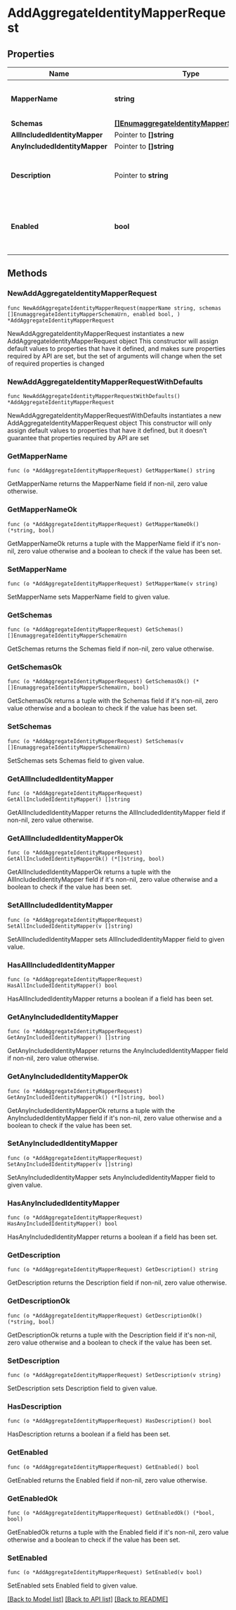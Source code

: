 # AddAggregateIdentityMapperRequest

## Properties

Name | Type | Description | Notes
------------ | ------------- | ------------- | -------------
**MapperName** | **string** | Name of the new Identity Mapper | 
**Schemas** | [**[]EnumaggregateIdentityMapperSchemaUrn**](EnumaggregateIdentityMapperSchemaUrn.md) |  | 
**AllIncludedIdentityMapper** | Pointer to **[]string** |  | [optional] 
**AnyIncludedIdentityMapper** | Pointer to **[]string** |  | [optional] 
**Description** | Pointer to **string** | A description for this Identity Mapper | [optional] 
**Enabled** | **bool** | Indicates whether the Identity Mapper is enabled for use. | 

## Methods

### NewAddAggregateIdentityMapperRequest

`func NewAddAggregateIdentityMapperRequest(mapperName string, schemas []EnumaggregateIdentityMapperSchemaUrn, enabled bool, ) *AddAggregateIdentityMapperRequest`

NewAddAggregateIdentityMapperRequest instantiates a new AddAggregateIdentityMapperRequest object
This constructor will assign default values to properties that have it defined,
and makes sure properties required by API are set, but the set of arguments
will change when the set of required properties is changed

### NewAddAggregateIdentityMapperRequestWithDefaults

`func NewAddAggregateIdentityMapperRequestWithDefaults() *AddAggregateIdentityMapperRequest`

NewAddAggregateIdentityMapperRequestWithDefaults instantiates a new AddAggregateIdentityMapperRequest object
This constructor will only assign default values to properties that have it defined,
but it doesn't guarantee that properties required by API are set

### GetMapperName

`func (o *AddAggregateIdentityMapperRequest) GetMapperName() string`

GetMapperName returns the MapperName field if non-nil, zero value otherwise.

### GetMapperNameOk

`func (o *AddAggregateIdentityMapperRequest) GetMapperNameOk() (*string, bool)`

GetMapperNameOk returns a tuple with the MapperName field if it's non-nil, zero value otherwise
and a boolean to check if the value has been set.

### SetMapperName

`func (o *AddAggregateIdentityMapperRequest) SetMapperName(v string)`

SetMapperName sets MapperName field to given value.


### GetSchemas

`func (o *AddAggregateIdentityMapperRequest) GetSchemas() []EnumaggregateIdentityMapperSchemaUrn`

GetSchemas returns the Schemas field if non-nil, zero value otherwise.

### GetSchemasOk

`func (o *AddAggregateIdentityMapperRequest) GetSchemasOk() (*[]EnumaggregateIdentityMapperSchemaUrn, bool)`

GetSchemasOk returns a tuple with the Schemas field if it's non-nil, zero value otherwise
and a boolean to check if the value has been set.

### SetSchemas

`func (o *AddAggregateIdentityMapperRequest) SetSchemas(v []EnumaggregateIdentityMapperSchemaUrn)`

SetSchemas sets Schemas field to given value.


### GetAllIncludedIdentityMapper

`func (o *AddAggregateIdentityMapperRequest) GetAllIncludedIdentityMapper() []string`

GetAllIncludedIdentityMapper returns the AllIncludedIdentityMapper field if non-nil, zero value otherwise.

### GetAllIncludedIdentityMapperOk

`func (o *AddAggregateIdentityMapperRequest) GetAllIncludedIdentityMapperOk() (*[]string, bool)`

GetAllIncludedIdentityMapperOk returns a tuple with the AllIncludedIdentityMapper field if it's non-nil, zero value otherwise
and a boolean to check if the value has been set.

### SetAllIncludedIdentityMapper

`func (o *AddAggregateIdentityMapperRequest) SetAllIncludedIdentityMapper(v []string)`

SetAllIncludedIdentityMapper sets AllIncludedIdentityMapper field to given value.

### HasAllIncludedIdentityMapper

`func (o *AddAggregateIdentityMapperRequest) HasAllIncludedIdentityMapper() bool`

HasAllIncludedIdentityMapper returns a boolean if a field has been set.

### GetAnyIncludedIdentityMapper

`func (o *AddAggregateIdentityMapperRequest) GetAnyIncludedIdentityMapper() []string`

GetAnyIncludedIdentityMapper returns the AnyIncludedIdentityMapper field if non-nil, zero value otherwise.

### GetAnyIncludedIdentityMapperOk

`func (o *AddAggregateIdentityMapperRequest) GetAnyIncludedIdentityMapperOk() (*[]string, bool)`

GetAnyIncludedIdentityMapperOk returns a tuple with the AnyIncludedIdentityMapper field if it's non-nil, zero value otherwise
and a boolean to check if the value has been set.

### SetAnyIncludedIdentityMapper

`func (o *AddAggregateIdentityMapperRequest) SetAnyIncludedIdentityMapper(v []string)`

SetAnyIncludedIdentityMapper sets AnyIncludedIdentityMapper field to given value.

### HasAnyIncludedIdentityMapper

`func (o *AddAggregateIdentityMapperRequest) HasAnyIncludedIdentityMapper() bool`

HasAnyIncludedIdentityMapper returns a boolean if a field has been set.

### GetDescription

`func (o *AddAggregateIdentityMapperRequest) GetDescription() string`

GetDescription returns the Description field if non-nil, zero value otherwise.

### GetDescriptionOk

`func (o *AddAggregateIdentityMapperRequest) GetDescriptionOk() (*string, bool)`

GetDescriptionOk returns a tuple with the Description field if it's non-nil, zero value otherwise
and a boolean to check if the value has been set.

### SetDescription

`func (o *AddAggregateIdentityMapperRequest) SetDescription(v string)`

SetDescription sets Description field to given value.

### HasDescription

`func (o *AddAggregateIdentityMapperRequest) HasDescription() bool`

HasDescription returns a boolean if a field has been set.

### GetEnabled

`func (o *AddAggregateIdentityMapperRequest) GetEnabled() bool`

GetEnabled returns the Enabled field if non-nil, zero value otherwise.

### GetEnabledOk

`func (o *AddAggregateIdentityMapperRequest) GetEnabledOk() (*bool, bool)`

GetEnabledOk returns a tuple with the Enabled field if it's non-nil, zero value otherwise
and a boolean to check if the value has been set.

### SetEnabled

`func (o *AddAggregateIdentityMapperRequest) SetEnabled(v bool)`

SetEnabled sets Enabled field to given value.



[[Back to Model list]](../README.md#documentation-for-models) [[Back to API list]](../README.md#documentation-for-api-endpoints) [[Back to README]](../README.md)


